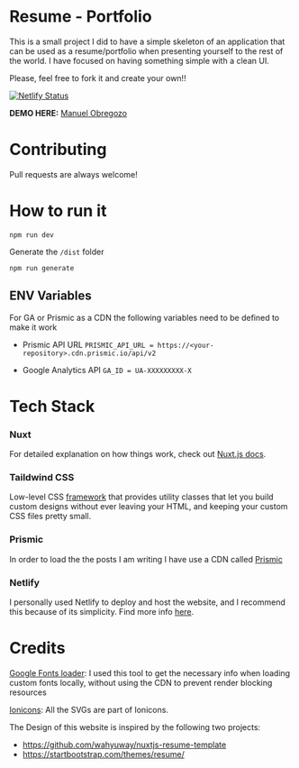 # Resume - Portfolio 

This is a small project I did to have a simple skeleton of an application that can be used as a resume/portfolio when presenting yourself to the rest of the world.
I have focused on having something simple with a clean UI.

Please, feel free to fork it and create your own!!

[![Netlify Status](https://api.netlify.com/api/v1/badges/b7c84929-dd55-4f5e-80c3-5ea8e9f0e340/deploy-status)](https://app.netlify.com/sites/sharp-cori-9743b8/deploys)

<b>DEMO HERE:</b> [Manuel Obregozo](https://www.manuelobregozo.com)

# Contributing
Pull requests are always welcome!

# How to run it

```
npm run dev
```

Generate the `/dist` folder
```
npm run generate
```
## ENV Variables

For GA or Prismic as a CDN the following variables need to be defined to make it work

- Prismic API URL
`PRISMIC_API_URL = https://<your-repository>.cdn.prismic.io/api/v2`

- Google Analytics API
`GA_ID = UA-XXXXXXXXX-X`

# Tech Stack
### Nuxt
For detailed explanation on how things work, check out [Nuxt.js docs](https://nuxtjs.org).
### Taildwind CSS
Low-level CSS [framework](https://tailwindcss.com/) that provides utility classes that let you build custom designs without ever leaving your HTML, and keeping your custom CSS files pretty small.

### Prismic
In order to load the the posts I am writing I have use a CDN called [Prismic](https://prismic.io/)

### Netlify
I personally used Netlify to deploy and host the website, and I recommend this because of its simplicity.
Find more info [here](https://www.netlify.com/).
# Credits

[Google Fonts loader](https://google-webfonts-helper.herokuapp.com/): I used this tool to get the necessary info when loading custom fonts locally, without using the CDN to prevent render blocking resources

[Ionicons](https://ionicons.com/): All the SVGs are part of Ionicons.

The Design of this website is inspired by the following two projects:
- https://github.com/wahyuway/nuxtjs-resume-template
- https://startbootstrap.com/themes/resume/



